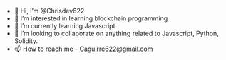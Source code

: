 - 👋 Hi, I’m @Chrisdev622
- 👀 I’m interested in learning blockchain programming  
- 🌱 I’m currently learning Javascript
- 💞️ I’m looking to collaborate on anything related to Javascript, Python, Solidity. 
- 📫 How to reach me - Caguirre622@gmail.com

<!---
Chrisdev622/Chrisdev622 is a ✨ special ✨ repository because its `README.md` (this file) appears on your GitHub profile.
You can click the Preview link to take a look at your changes.
--->
